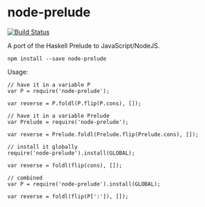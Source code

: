 node-prelude
============

[![Build Status](https://travis-ci.org/scravy/node-prelude.svg?branch=master)](https://travis-ci.org/scravy/node-prelude)

A port of the Haskell Prelude to JavaScript/NodeJS.

    npm install --save node-prelude

Usage:

    // have it in a variable P
    var P = require('node-prelude');

    var reverse = P.foldl(P.flip(P.cons), []);

    // have it in a variable Prelude
    var Prelude = require('node-prelude');

    var reverse = Prelude.foldl(Prelude.flip(Prelude.cons), []);

    // install it globally
    require('node-prelude').install(GLOBAL);

    var reverse = foldl(flip(cons), []);

    // combined
    var P = require('node-prelude').install(GLOBAL);

    var reverse = foldl(flip(P[':']), []);

